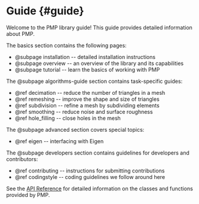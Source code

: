 # Guide {#guide}

Welcome to the PMP library guide! This guide provides detailed information about PMP.

The basics section contains the following pages:

- @subpage installation -- detailed installation instructions
- @subpage overview -- an overview of the library and its capabilities
- @subpage tutorial -- learn the basics of working with PMP

The @subpage algorithms-guide section contains task-specific guides:

- @ref decimation -- reduce the number of triangles in a mesh
- @ref remeshing -- improve the shape and size of triangles
- @ref subdivision -- refine a mesh by subdividing elements
- @ref smoothing -- reduce noise and surface roughness
- @ref hole_filling -- close holes in the mesh

The @subpage advanced section covers special topics:

- @ref eigen -- interfacing with Eigen

The @subpage developers section contains guidelines for developers and contributors:

- @ref contributing -- instructions for submitting contributions
- @ref codingstyle -- coding guidelines we follow around here

See the [API Reference](modules.html) for detailed information on the classes and functions provided by PMP.
